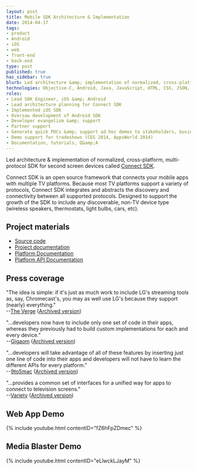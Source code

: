 ```yaml
---
layout: post
title: Mobile SDK Architecture & Implementation
date: 2014-04-17
tags:
- product
- Android
- iOS
- web
- front-end
- back-end
type: post
published: true
has_sidebar: true
blurb: Led architecture &amp; implementation of normalized, cross-platform, multi-protocol SDK for second screen devices.
technologies: Objective-C, Android, Java, JavaScript, HTML, CSS, JSON, WebSockets, BSD Sockets, webOS, SSDP, DLNA, DIAL, Netcast, UDAP, AirPlay, Chromecast (Cast SDK), Samsung Multiscreen SDK, Roku
roles:
- Lead SDK Engineer, iOS &amp; Android
- Lead architecture planning for Connect SDK
- Implemented iOS SDK
- Oversaw development of Android SDK
- Developer evangelism &amp; support
- Partner support
- Generate quick POCs &amp; support ad hoc demos to stakeholders, business teams, &amp; executives
- Demo support for tradeshows (CES 2014, AppsWorld 2014)
- Documentation, tutorials, Q&amp;A
---
```

Led architecture &amp; implementation of normalized, cross-platform, multi-protocol SDK for second screen devices called [Connect SDK](http://www.connectsdk.com/).

Connect SDK is an open source framework that connects your mobile apps with multiple TV platforms. Because most TV platforms support a variety of protocols, Connect SDK integrates and abstracts the discovery and connectivity between all supported protocols. Designed to support the growth of the SDK to include any discoverable, non-TV device type (wireless speakers, thermostats, light bulbs, cars, etc).

## Project materials

- [Source code](https://github.com/ConnectSDK)
- [Project documentation](http://connectsdk.com/)
- [Platform Documentation](http://connectsdk.com/docs/)
- [Platform API Documentation](http://connectsdk.com/apis/)

## Press coverage

"The idea is simple: if it's just as much work to include LG's streaming tools as, say, Chromecast's, you may as well use LG's because they support (nearly) everything."
<br />
--[The Verge](http://www.theverge.com/apps/2014/4/17/5624048/lg-tries-to-create-a-universal-airplay-for-app-developers) ([Archived version](/assets/attachments/Connect_SDK_PR-The-Verge.pdf))

"&#8230;developers now have to include only one set of code in their apps, whereas they previously had to build custom implementations for each and every device."
<br />
--[Gigaom](http://gigaom.com/2014/04/17/lg-releases-open-source-connect-sdk-wants-every-tv-to-behave-like-chromecast/) ([Archived version](/assets/attachments/Connect_SDK_PR-Gigaom.pdf))

"&#8230;developers will take advantage of all of these features by inserting just one line of code into their apps and developers will not have to learn the different APIs for every platform."
<br />
--[9to5mac](http://9to5mac.com/2014/04/17/lgs-new-connect-sdk-helps-bridge-the-gap-between-mobile-apps-and-tvs/) ([Archived version](/assets/attachments/Connect_SDK_PR-9to5mac.pdf))

"&#8230;provides a common set of interfaces for a unified way for apps to connect to television screens."
<br />
--[Variety](http://variety.com/2014/digital/news/lg-unveils-rosetta-stone-open-source-code-for-connected-tv-apps-1201158877/) ([Archived version](/assets/attachments/Connect_SDK_PR-Variety.pdf))

## Web App Demo
{% include youtube.html contentID="fZ6hFpZDmec" %}

## Media Blaster Demo
{% include youtube.html contentID="eLlwckLJayM" %}
